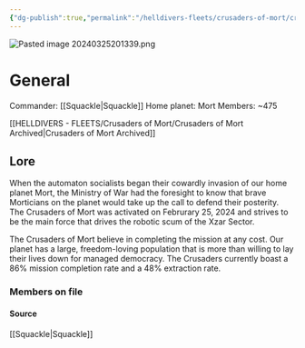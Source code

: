 ```yaml
---
{"dg-publish":true,"permalink":"/helldivers-fleets/crusaders-of-mort/crusaders-of-mort/","noteIcon":"","created":"2024-03-25T20:09:22.261+01:00","updated":"2024-04-01T23:36:40.027+02:00"}
---
```


![Pasted image 20240325201339.png](/img/user/Images/Pasted%20image%2020240325201339.png)
# General
Commander: [[Squackle\|Squackle]]
Home planet: Mort
Members: ~475

[[HELLDIVERS - FLEETS/Crusaders of Mort/Crusaders of Mort Archived\|Crusaders of Mort Archived]]
## Lore
When the automaton socialists began their cowardly invasion of our home planet Mort, the Ministry of War had the foresight to know that brave Morticians on the planet would take up the call to defend their posterity. The Crusaders of Mort was activated on Februrary 25, 2024 and strives to be the main force that drives the robotic scum of the Xzar Sector. 

The Crusaders of Mort believe in completing the mission at any cost. Our planet has a large, freedom-loving population that is more than willing to lay their lives down for managed democracy. The Crusaders currently boast a 86% mission completion rate and a 48% extraction rate.

### Members on file



#### Source
[[Squackle\|Squackle]]